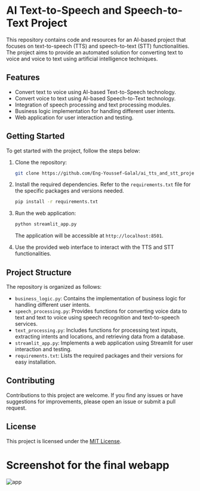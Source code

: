 # AI Text-to-Speech and Speech-to-Text Project

This repository contains code and resources for an AI-based project that focuses on text-to-speech (TTS) and speech-to-text (STT) functionalities. The project aims to provide an automated solution for converting text to voice and voice to text using artificial intelligence techniques.

## Features

- Convert text to voice using AI-based Text-to-Speech technology.
- Convert voice to text using AI-based Speech-to-Text technology.
- Integration of speech processing and text processing modules.
- Business logic implementation for handling different user intents.
- Web application for user interaction and testing.

## Getting Started

To get started with the project, follow the steps below:

1. Clone the repository:

   ```bash
   git clone https://github.com/Eng-Youssef-Galal/ai_tts_and_stt_project.git
   ```

2. Install the required dependencies. Refer to the `requirements.txt` file for the specific packages and versions needed.

   ```bash
   pip install -r requirements.txt
   ```

3. Run the web application:

   ```bash
   python streamlit_app.py
   ```

   The application will be accessible at `http://localhost:8501`.

4. Use the provided web interface to interact with the TTS and STT functionalities.

## Project Structure

The repository is organized as follows:

- `business_logic.py`: Contains the implementation of business logic for handling different user intents.
- `speech_processing.py`: Provides functions for converting voice data to text and text to voice using speech recognition and text-to-speech services.
- `text_processing.py`: Includes functions for processing text inputs, extracting intents and locations, and retrieving data from a database.
- `streamlit_app.py`: Implements a web application using Streamlit for user interaction and testing.
- `requirements.txt`: Lists the required packages and their versions for easy installation.

## Contributing

Contributions to this project are welcome. If you find any issues or have suggestions for improvements, please open an issue or submit a pull request.

## License

This project is licensed under the [MIT License](LICENSE).

# Screenshot for the final webapp
![app](https://github.com/Eng-Youssef-Galal/ai_tts_and_stt_project/assets/138930263/772ec337-a415-4281-a38f-5c97fdf1d05f)
